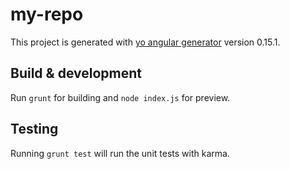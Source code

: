 # my-repo

This project is generated with [yo angular generator](https://github.com/yeoman/generator-angular)
version 0.15.1.

## Build & development

Run `grunt` for building and `node index.js` for preview.

## Testing

Running `grunt test` will run the unit tests with karma.

